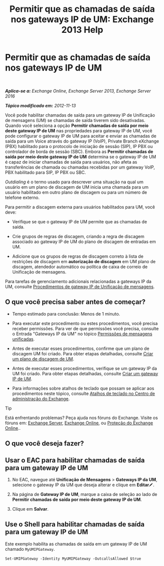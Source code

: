 ﻿---
title: 'Permitir que as chamadas de saída nos gateways IP de UM: Exchange 2013 Help'
TOCTitle: Permitir que as chamadas de saída nos gateways IP de UM
ms:assetid: c3ad8e53-d37e-499e-b1f1-defb0ba1bd12
ms:mtpsurl: https://technet.microsoft.com/pt-br/library/JJ673562(v=EXCHG.150)
ms:contentKeyID: 50486572
ms.date: 05/22/2018
mtps_version: v=EXCHG.150
ms.translationtype: MT
---

# Permitir que as chamadas de saída nos gateways IP de UM

 

_**Aplica-se a:** Exchange Online, Exchange Server 2013, Exchange Server 2016_

_**Tópico modificado em:** 2012-11-13_

Você pode habilitar chamadas de saída para um gateway IP de Unificação de mensagens (UM) se chamadas de saída tiverem sido desativadas. Quando você seleciona a opção **Permitir chamadas de saída por meio deste gateway IP de UM** nas propriedades para gateway IP de UM, você pode configurar o gateway IP de UM para aceitar e enviar as chamadas de saída para um Voice através do gateway IP (VoIP), Private Branch eXchange (PBX) habilitado para o protocolo de iniciação de sessão (SIP), IP PBX ou controlador de borda de sessão (SBC). Embora as **Permitir chamadas de saída por meio deste gateway IP de UM** determina se o gateway IP de UM é capaz de iniciar chamadas de saída para usuários, não afeta as transferências de chamada ou chamadas recebidas por um gateway VoIP, PBX habilitado para SIP, IP PBX ou SBC.

*Outdialing* é o termo usado para descrever uma situação na qual um usuário em um plano de discagem de UM inicia uma chamada para um usuário habilitado em outro plano de discagem ou para um número de telefone externo.

Para permitir a discagem externa para usuários habilitados para UM, você deve:

  - Verifique se que o gateway IP de UM permite que as chamadas de saída.

  - Crie grupos de regras de discagem, criando a regra de discagem associado ao gateway IP de UM do plano de discagem de entradas em UM.

  - Adicione que os grupos de regras de discagem correto à lista de restrições de discagem em **autorização de discagem** em UM plano de discagem, atendedor automático ou política de caixa de correio de Unificação de mensagens.

Para tarefas de gerenciamento adicionais relacionadas a gateways IP da UM, consulte [Procedimentos de gateway IP de Unificação de mensagens](um-ip-gateway-procedures-exchange-2013-help.md).

## O que você precisa saber antes de começar?

  - Tempo estimado para conclusão: Menos de 1 minuto.

  - Para executar este procedimento ou estes procedimentos, você precisa receber permissões. Para ver de que permissões você precisa, consulte o Entrada "Gateways IP da UM" no tópico [Permissões de mensagens unificadas](unified-messaging-permissions-exchange-2013-help.md).

  - Antes de executar esses procedimentos, confirme que um plano de discagem UM foi criado. Para obter etapas detalhadas, consulte [Criar um plano de discagem de UM](create-a-um-dial-plan-exchange-2013-help.md).

  - Antes de executar esses procedimentos, verifique se um gateway IP da UM foi criado. Para obter etapas detalhadas, consulte [Criar um gateway IP de UM](create-a-um-ip-gateway-exchange-2013-help.md).

  - Para informações sobre atalhos de teclado que possam se aplicar aos procedimentos neste tópico, consulte [Atalhos de teclado no Centro de administração do Exchange](keyboard-shortcuts-in-the-exchange-admin-center-exchange-online-protection-help.md).


> [!TIP]
> Está enfrentando problemas? Peça ajuda nos fóruns do Exchange. Visite os fóruns em: <A href="https://go.microsoft.com/fwlink/p/?linkid=60612">Exchange Server</A>, <A href="https://go.microsoft.com/fwlink/p/?linkid=267542">Exchange Online</A>, ou <A href="https://go.microsoft.com/fwlink/p/?linkid=285351">Proteção do Exchange Online</A>..



## O que você deseja fazer?

## Usar o EAC para habilitar chamadas de saída para um gateway IP de UM

1.  No EAC, navegue até **Unificação de Mensagens** \> **Gateways IP da UM**, selecione o gateway IP da UM que deseja alterar e clique em **Editar**![Ícone de edição](images/JJ218640.6f53ccb2-1f13-4c02-bea0-30690e6ea71d(EXCHG.150).gif "Ícone de edição").

2.  Na página de **Gateway IP de UM**, marque a caixa de seleção ao lado de **Permitir chamadas de saída por meio deste gateway IP de UM**.

3.  Clique em **Salvar**.

## Use o Shell para habilitar chamadas de saída para um gateway IP de UM

Este exemplo habilita as chamadas de saída em um gateway IP de UM chamado `MyUMIPGateway`.

    Set-UMIPGateway -Identity MyUMIPGateway -OutcallsAllowed $true

